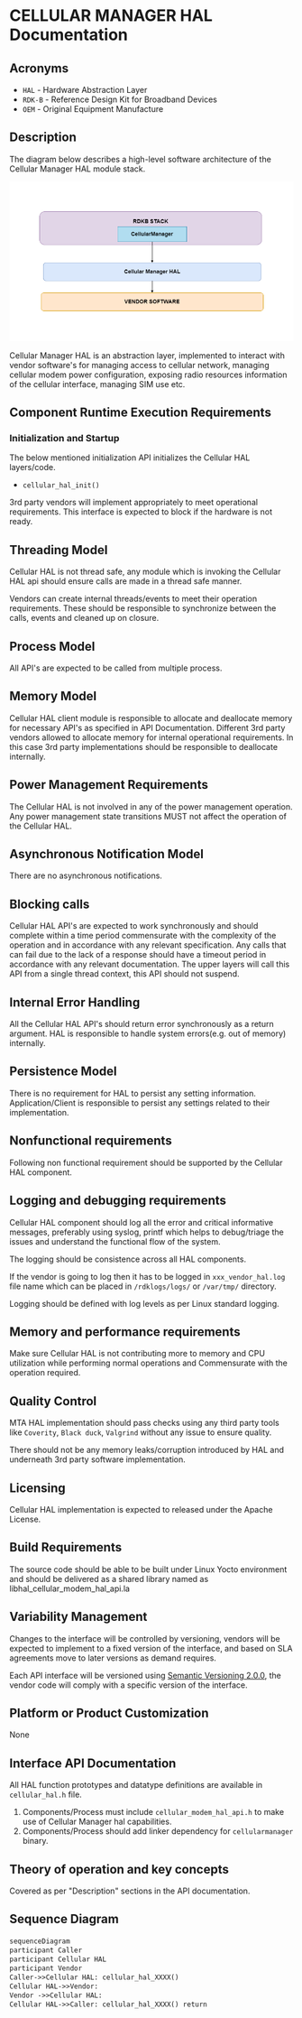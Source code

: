 # CELLULAR MANAGER HAL Documentation

## Acronyms

- `HAL` \- Hardware Abstraction Layer
- `RDK-B` \- Reference Design Kit for Broadband Devices
- `OEM` \- Original Equipment Manufacture

## Description
The diagram below describes a high-level software architecture of the Cellular Manager HAL module stack. 

![Cellular HAL Architecture Diag](images/Cellular_HAL_Architecture.png)

Cellular Manager HAL is an abstraction layer, implemented to interact with vendor software's for managing access to cellular network, managing cellular modem power configuration, exposing radio resources information of the cellular interface, managing SIM use etc.

## Component Runtime Execution Requirements

### Initialization and Startup

The below mentioned initialization API initializes the Cellular HAL layers/code.

- `cellular_hal_init()`

3rd party vendors will implement appropriately to meet operational requirements. This interface is expected to block if the hardware is not ready.

## Threading Model

Cellular HAL is not thread safe, any module which is invoking the Cellular HAL api should ensure calls are made in a thread safe manner.

Vendors can create internal threads/events to meet their operation requirements.  These should be responsible to synchronize between the calls, events and cleaned up on closure.

## Process Model

All API's are expected to be called from multiple process.

## Memory Model

Cellular HAL client module is responsible to allocate and deallocate memory for necessary API's as specified in API Documentation.
Different 3rd party vendors allowed to allocate memory for internal operational requirements. In this case 3rd party implementations should be responsible to deallocate internally.

[TODO]: # (State a footprint requirement. Example: This should not exceed XXXX KB.)

## Power Management Requirements

The Cellular HAL is not involved in any of the power management operation.
Any power management state transitions MUST not affect the operation of the Cellular HAL. 

## Asynchronous Notification Model

There are no asynchronous notifications.

## Blocking calls

Cellular HAL API's are expected to work synchronously and should complete within a time period commensurate with the complexity of the operation and in accordance with any relevant specification. 
Any calls that can fail due to the lack of a response should have a timeout period in accordance with any relevant documentation.
The upper layers will call this API from a single thread context, this API should not suspend.

[TODO]: # (As we state that they should complete within a time period, we need to state what that time target is, and pull it from the spec if required. Define the timeout requirement.)

## Internal Error Handling

All the Cellular HAL API's should return error synchronously as a return argument. HAL is responsible to handle system errors(e.g. out of memory) internally.

## Persistence Model

There is no requirement for HAL to persist any setting information. Application/Client is responsible to persist any settings related to their implementation.

## Nonfunctional requirements

Following non functional requirement should be supported by the Cellular HAL component.

## Logging and debugging requirements

Cellular HAL component should log all the error and critical informative messages, preferably using syslog, printf which helps to debug/triage the issues and understand the functional flow of the system.

The logging should be consistence across all HAL components.

If the vendor is going to log then it has to be logged in `xxx_vendor_hal.log` file name which can be placed in `/rdklogs/logs/` or `/var/tmp/` directory.

Logging should be defined with log levels as per Linux standard logging.

## Memory and performance requirements

Make sure Cellular HAL is not contributing more to memory and CPU utilization while performing normal operations and Commensurate with the operation required.


## Quality Control

MTA HAL implementation should pass checks using any third party tools like `Coverity`, `Black duck`, `Valgrind` without any issue to ensure quality.

There should not be any memory leaks/corruption introduced by HAL and underneath 3rd party software implementation.


## Licensing

Cellular HAL implementation is expected to released under the Apache License. 

## Build Requirements

The source code should be able to be built under Linux Yocto environment and should be delivered as a shared library named as libhal_cellular_modem_hal_api.la
  
## Variability Management

Changes to the interface will be controlled by versioning, vendors will be expected to implement to a fixed version of the interface, and based on SLA agreements move to later versions as demand requires.

Each API interface will be versioned using [Semantic Versioning 2.0.0](https://semver.org/), the vendor code will comply with a specific version of the interface.

## Platform or Product Customization

None

## Interface API Documentation

All HAL function prototypes and datatype definitions are available in `cellular_hal.h` file.
    
  1. Components/Process must include `cellular_modem_hal_api.h` to make use of Cellular Manager hal capabilities.
  2. Components/Process should add linker dependency for `cellularmanager` binary.

## Theory of operation and key concepts

Covered as per "Description" sections in the API documentation.

## Sequence Diagram

```mermaid
sequenceDiagram
participant Caller
participant Cellular HAL
participant Vendor
Caller->>Cellular HAL: cellular_hal_XXXX()
Cellular HAL->>Vendor: 
Vendor ->>Cellular HAL: 
Cellular HAL->>Caller: cellular_hal_XXXX() return
```
